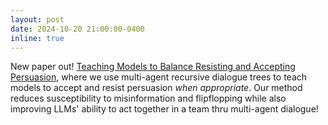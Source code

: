 ```yaml
---
layout: post
date: 2024-10-20 21:00:00-0400
inline: true
---
```


New paper out! [Teaching Models to Balance Resisting and Accepting Persuasion](https://arxiv.org/abs/2410.14596), where we use multi-agent recursive dialogue trees to teach models to accept and resist persuasion *when appropriate*. Our method reduces susceptibility to misinformation and flipflopping while also improving LLMs' ability to act together in a team thru multi-agent dialogue!
